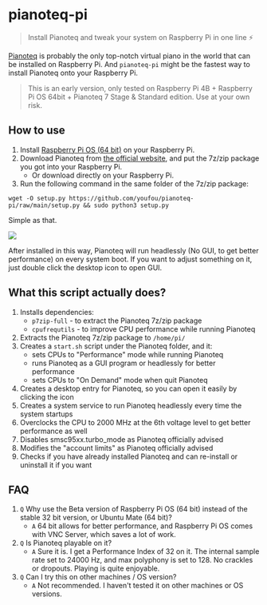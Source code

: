 # pianoteq-pi

> Install Pianoteq and tweak your system on Raspberry Pi in one line ⚡️

[Pianoteq](https://pianoteq.com/) is probably the only top-notch virtual piano in the world that can be installed on Raspberry Pi. 
And `pianoteq-pi` might be the fastest way to install Pianoteq onto your Raspberry Pi.

> This is an early version, only tested on Raspberry Pi 4B + Raspberry Pi OS 64bit + Pianoteq 7 Stage & Standard edition. Use at your own risk.

## How to use

1. Install [Raspberry Pi OS (64 bit)](https://downloads.raspberrypi.org/raspios_arm64/images/) on your Raspberry Pi.
2. Download Pianoteq from [the official website](https://pianoteq.com/), and put the 7z/zip package you got into your Raspberry Pi.
   - Or download directly on your Raspberry Pi.
3. Run the following command in the same folder of the 7z/zip package:
```shell
wget -O setup.py https://github.com/youfou/pianoteq-pi/raw/main/setup.py && sudo python3 setup.py
```
Simple as that.

![](https://raw.githubusercontent.com/youfou/pianoteq-pi/main/screenshot.png)

After installed in this way, Pianoteq will run headlessly (No GUI, to get better performance) on every system boot.
If you want to adjust something on it, just double click the desktop icon to open GUI.

## What this script actually does?

1. Installs dependencies:
   - `p7zip-full` - to extract the Pianoteq 7z/zip package
   - `cpufrequtils` - to improve CPU performance while running Pianoteq
2. Extracts the Pianoteq 7z/zip package to `/home/pi/`
3. Creates a `start.sh` script under the Pianoteq folder, and it:
   - sets CPUs to "Performance" mode while running Pianoteq
   - runs Pianoteq as a GUI program or headlessly for better performance 
   - sets CPUs to "On Demand" mode when quit Pianoteq
4. Creates a desktop entry for Pianoteq, so you can open it easily by clicking the icon
5. Creates a system service to run Pianoteq headlessly every time the system startups
6. Overclocks the CPU to 2000 MHz at the 6th voltage level to get better performance as well
7. Disables smsc95xx.turbo_mode as Pianoteq officially advised
8. Modifies the "account limits" as Pianoteq officially advised
9. Checks if you have already installed Pianoteq and can re-install or uninstall it if you want

## FAQ

1. `Q` Why use the Beta version of Raspberry Pi OS (64 bit) instead of the stable 32 bit version, or Ubuntu Mate (64 bit)?
    - `A` 64 bit allows for better performance, and Raspberry Pi OS comes with VNC Server, which saves a lot of work.
2. `Q` Is Pianoteq playable on it?
    - `A` Sure it is. I get a Performance Index of 32 on it. The internal sample rate set to 24000 Hz, and max polyphony is set to 128. No crackles or dropouts. Playing is quite enjoyable.
3. `Q` Can I try this on other machines / OS version?
    - `A` Not recommended. I haven't tested it on other machines or OS versions.
